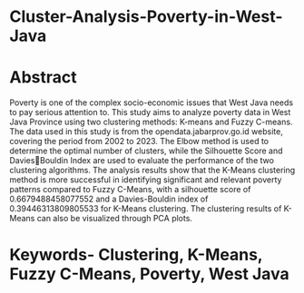 # Cluster-Analysis-Poverty-in-West-Java
# Abstract

Poverty is one of the complex socio-economic issues that West Java needs to pay serious 
attention to. This study aims to analyze poverty data in West Java Province using two clustering 
methods: K-means and Fuzzy C-means. The data used in this study is from the 
opendata.jabarprov.go.id website, covering the period from 2002 to 2023. The Elbow method is 
used to determine the optimal number of clusters, while the Silhouette Score and Davies￾Bouldin Index are used to evaluate the performance of the two clustering algorithms. The 
analysis results show that the K-Means clustering method is more successful in identifying 
significant and relevant poverty patterns compared to Fuzzy C-Means, with a silhouette score of 
0.6679488458077552 and a Davies-Bouldin index of 0.39446313809805533 for K-Means 
clustering. The clustering results of K-Means can also be visualized through PCA plots.

# Keywords- Clustering, K-Means, Fuzzy C-Means, Poverty, West Java